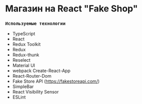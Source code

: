 # Магазин на React "Fake Shop"

### `Используемые технологии`

- TypeScript
- React
- Redux Toolkit
- Redux
- Redux-thunk
- Reselect
- Material UI
- webpack Create-React-App
- React-Router-Dom
- Fake Store API (https://fakestoreapi.com/)
- SimpleBar
- React Visibility Sensor
- ESLint